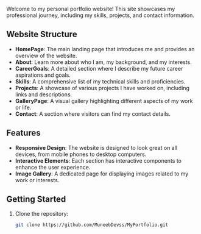 Welcome to my personal portfolio website! This site showcases my professional journey, including my skills, projects, and contact information.

## Website Structure

- **HomePage**: The main landing page that introduces me and provides an overview of the website.
- **About**: Learn more about who I am, my background, and my interests.
- **CareerGoals**: A detailed section where I describe my future career aspirations and goals.
- **Skills**: A comprehensive list of my technical skills and proficiencies.
- **Projects**: A showcase of various projects I have worked on, including links and descriptions.
- **GalleryPage**: A visual gallery highlighting different aspects of my work or life.
- **Contact**: A section where visitors can find my contact details.

## Features

- **Responsive Design**: The website is designed to look great on all devices, from mobile phones to desktop computers.
- **Interactive Elements**: Each section has interactive components to enhance the user experience.
- **Image Gallery**: A dedicated page for displaying images related to my work or interests.

## Getting Started

1. Clone the repository:

   ```bash
   git clone https://github.com/MuneebDevss/MyPortfolio.git
